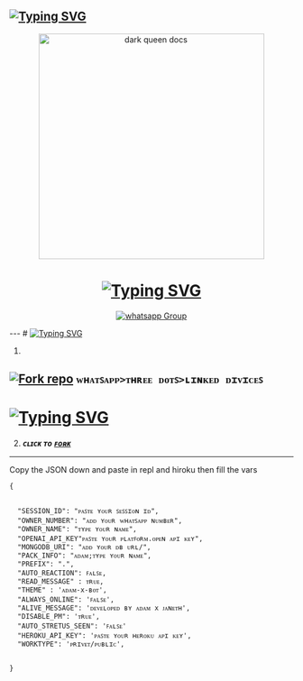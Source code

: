 ## [![Typing SVG](https://readme-typing-svg.herokuapp.com?font=Rockstar-ExtraBold&color=F33A6A&lines=Leave+the+useless+educated+friends;+If+he+is+a+drug+addict;and+of+good+character;+associate+with+him)](https://git.io/typing-svg)










<!DOCTYPE html>
<html>
<body>
  <p align="center">
    <a href="https://chat.whatsapp.com/IpDbNkTpz1l520HHFuS7B7">
     <img alt="dark queen docs" height="400" src="https://i.ibb.co/Xy30DrV/Picsart-23-12-08-03-30-18-081.jpg">  </a>
  <h1 align="center">
    <a href="https://git.io/typing-svg"><img src="https://readme-typing-svg.demolab.com?font=Fira+Code&pause=1000&width=435&lines=ᴀᴅᴀᴍ+++x+ʙᴏᴛ+++ᴍᴜʟᴛɪᴅɪᴠɪᴄᴇ+++ᴡʜᴀᴛꜱᴀᴘᴘ+++ʙᴏᴛ" alt="Typing SVG" /></a>
 </h1>
  <p align="center">
    <div hx-get="/visitor_count" hx-target="this" hx-swap="innerHTML"></div>
  </p>
  <p align="center">
    <a href="https://chat.whatsapp.com/JAaipo4Z9ldLCEh0pXidqL" target="_blank">
      <img alt="whatsapp Group" src="https://img.shields.io/badge/ ᴀᴅᴀᴍ x ʙᴏᴛ ꜱᴜᴘᴘᴏʀᴛ ᴡʜᴀᴛꜱᴀᴘᴘ ɢʀᴏᴜᴘ ʟɪɴᴋ  -25D366?style=for-the-badge&logo=whatsapp&logoColor=black" />
    </a>
  </p>
---
# <a href="https://git.io/typing-svg"><img src="https://readme-typing-svg.demolab.com?font=Fira+Code&pause=1000&width=435&lines=[ꜱᴄᴀɴ+ᴀᴅᴀᴍ+x+ʙᴏᴛ+Qʀ+ᴄᴏᴅᴇ]" alt="Typing SVG" /></a>
  
1. <br>
<a href='https://github.com/Guru322/GURU-BOT/fork' target="_blank"><img alt='Fork repo' src='https://img.shields.io/badge/Fork Repo-100000?style=for-the-badge&logo=scan&logoColor=white&labelColor=black&color=black'/></a>
`ᴡʜᴀᴛꜱᴀᴘᴘ>ᴛʜʀᴇᴇ ᴅᴏᴛꜱ>ʟɪɴᴋᴇᴅ ᴅɪᴠɪᴄᴇꜱ`
--- 
# <a href="https://git.io/typing-svg"><img src="https://readme-typing-svg.demolab.com?font=Fira+Code&pause=1000&width=435&lines=[ꜰᴏʀᴋ+ᴀᴅᴀᴍ+x+ʙᴏᴛ]" alt="Typing SVG" /></a>

2. ***ᴄʟɪᴄᴋ ᴛᴏ [ꜰᴏʀᴋ](https://github.com/Janithmax234/Dark-queen)***
---

Copy the JSON down and paste in repl and hiroku then fill the vars

```
{


  "SESSION_ID": "ᴘᴀꜱᴛᴇ ʏᴏᴜʀ ꜱᴇꜱꜱɪᴏɴ ɪᴅ",
  "OWNER_NUMBER": "ᴀᴅᴅ ʏᴏᴜʀ ᴡʜᴀᴛꜱᴀᴘᴘ ɴᴜᴍʙᴇʀ",
  "OWNER_NAME": "ᴛʏᴘᴇ ʏᴏᴜʀ ɴᴀᴍᴇ",
  "OPENAI_API_KEY"ᴘᴀꜱᴛᴇ ʏᴏᴜʀ ᴘʟᴀᴛꜰᴏʀᴍ.ᴏᴘᴇɴ ᴀᴘɪ ᴋᴇʏ",
  "MONGODB_URI": "ᴀᴅᴅ ʏᴏᴜʀ ᴅʙ ᴜʀʟ/",
  "PACK_INFO": "ᴀᴅᴀᴍ;ᴛʏᴘᴇ ʏᴏᴜʀ ɴᴀᴍᴇ",
  "PREFIX": ".",
  "AUTO_REACTION": ꜰᴀʟꜱᴇ,
  "READ_MESSAGE" : ᴛʀᴜᴇ,
  "THEME" : 'ᴀᴅᴀᴍ-x-ʙᴏᴛ',
  "ALWAYS_ONLINE": 'ꜰᴀʟꜱᴇ',
  "ALIVE_MESSAGE": 'ᴅᴇᴠᴇʟᴏᴘᴇᴅ ʙʏ ᴀᴅᴀᴍ x ᴊᴀɴᴇᴛʜ',
  "DISABLE_PM": 'ᴛʀᴜᴇ',
  "AUTO_STRETUS_SEEN": 'ꜰᴀʟꜱᴇ'
  "HEROKU_API_KEY": 'ᴘᴀꜱᴛᴇ ʏᴏᴜʀ ʜᴇʀᴏᴋᴜ ᴀᴘɪ ᴋᴇʏ',
  "WORKTYPE": 'ᴘʀɪᴠᴇᴛ/ᴘᴜʙʟɪᴄ',

  
}
```
